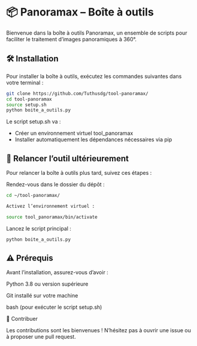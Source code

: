 # 📦 Panoramax – Boîte à outils

Bienvenue dans la boîte à outils Panoramax, un ensemble de scripts pour faciliter le traitement d’images panoramiques à 360°.
## 🛠️ Installation

Pour installer la boîte à outils, exécutez les commandes suivantes dans votre terminal :

```bash
git clone https://github.com/Tuthusdg/tool-panoramax/
cd tool-panoramax
source setup.sh
python boite_a_outils.py
```
Le script setup.sh va :

- Créer un environnement virtuel tool_panoramax
- Installer automatiquement les dépendances nécessaires via pip

## 🔄 Relancer l’outil ultérieurement

Pour relancer la boîte à outils plus tard, suivez ces étapes :

Rendez-vous dans le dossier du dépôt :

```bash
cd ~/tool-panoramax/

Activez l’environnement virtuel :

source tool_panoramax/bin/activate
```
Lancez le script principal :
```bash
python boite_a_outils.py
```
## ⚠️ Prérequis

Avant l’installation, assurez-vous d’avoir :

  Python 3.8 ou version supérieure

  Git installé sur votre machine

  bash (pour exécuter le script setup.sh)

🤝 Contribuer

Les contributions sont les bienvenues !
N’hésitez pas à ouvrir une issue ou à proposer une pull request.
